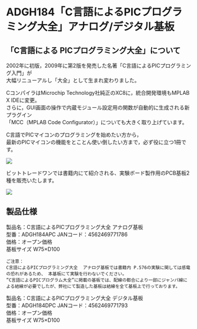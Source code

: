 # ADGH184「C言語によるPICプログラミング大全」アナログ/デジタル基板

## 「C言語による PICプログラミング大全」について

2002年に初版，2009年に第2版を発売した名著「C言語によるPICプログラミング入門」が  
大幅リニューアルし「大全」として生まれ変わりました。  

CコンパイラはMicrochip Technology社純正のXC8に，統合開発環境もMPLAB X IDEに変更。  
さらに，GUI画面の操作で内蔵モジュール設定用の関数が自動的に生成される新プラグイン  
「MCC（MPLAB Code Configurator）」についても大きく取り上げています。　  

C言語でPICマイコンのプログラミングを始めたい方から，  
最新のPICマイコンの機能をとことん使い倒したい方まで，必ず役に立つ1冊です。  

![](https://bit-trade-one.co.jp/wp/wp-content/uploads/2018/03/526521564638ef0f24faae0f23b885e1.jpg)

ビットトレードワンでは書籍内にて紹介される、実験ボード製作用のPCB基板2種を販売いたします。

![](https://bit-trade-one.co.jp/wp/wp-content/uploads/2018/03/scan.jpg)

## 製品仕様 　

製品名：C言語によるPICプログラミング大全  アナログ基板  
型番：ADGH184APC    JANコード：4562469771786  
価格：オープン価格  
基板サイズ W75×D100  

```
ご注意：
C言語によるPICプログラミング大全  アナログ基板では書籍内 P.576の実験に関しては感電の恐れがあるため、 本基板にて実験を行わないでください。
”C言語によるPICプログラム大全”に掲載の基板では、配線の都合により一部にジャンパ線による結線が必要でしたが、弊社にて製造した基板は結線を全て基板上で行っております。
```

製品名：C言語によるPICプログラミング大全  デジタル基板  
型番：ADGH184DPC    JANコード：4562469771793  
価格：オープン価格  
基板サイズ W75×D100  
